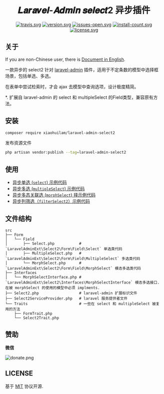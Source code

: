 <h1 align="center">𝑳𝒂𝒓𝒂𝒗𝒆𝒍-𝑨𝒅𝒎𝒊𝒏 𝒔𝒆𝒍𝒆𝒄𝒕2 异步插件</h1>

<div align="center">

[![travis.svg](https://img.shields.io/travis/xiaohuilam/laravel-admin-select2/master.svg)](https://travis-ci.org/xiaohuilam/laravel-admin-select2)
[![version.svg](https://img.shields.io/packagist/vpre/xiaohuilam/laravel-admin-select2.svg)](https://packagist.org/packages/xiaohuilam/laravel-admin-select2)
[![issues-open.svg](https://img.shields.io/github/issues/xiaohuilam/laravel-admin-select2.svg)](https://github.com/xiaohuilam/laravel-admin-select2/issues)
[![install-count.svg](https://img.shields.io/packagist/dt/xiaohuilam/laravel-admin-select2.svg)](https://packagist.org/packages/xiaohuilam/laravel-admin-select2)
[![license.svg](https://img.shields.io/github/license/xiaohuilam/laravel-admin-select2.svg)](LICENSE)

</div>

## 关于

If you are non-Chinese user, there is [Document in English](README.md).

一款异步的 select2 针对 [laravel-admin](http://github.com/z-song/laravel-admin/) 插件，适用于不定条数的模型中选择框场景，包括单选、多选。

在表单中尝试检索时，才会 ajax 去模型中查询选项，设计极度精简。

*. 扩展自 laravel-admin 的 select 和 multipleSelect 的Field类型，兼容原有方法。

## 安装
```bash
composer require xiaohuilam/laravel-admin-select2
```

发布资源文件
```bash
php artisan vendor:publish --tag=laravel-admin-select2
```

## 使用

- [异步单选 (`select`) 示例代码](tests/Controllers/AnswerController.php#L35-L59)
- [异步多选 (`multipleSelect`) 示例代码](tests/Controllers/QuestionController.php#L35-L59)
- [异步多态关联选 (`morphSelect`) 择示例代码](tests/Controllers/CommentController.php#L34-L51)
- [异步列筛选（`filterSelect2`）示例代码](tests/Controllers/AnswerController.php#L68-L77)

## 文件结构
```
src
├── Form
│   └── Field
│       ├── Select.php           # `LaravelAdminExt\Select2\Form\Field\Select` 单选类代码
│       ├── MultipleSelect.php   # `LaravelAdminExt\Select2\Form\Field\MultipleSelect` 多选类代码
│       └── MorphSelect.php      # `LaravelAdminExt\Select2\Form\Field\MorphSelect` 模态多选类代码
├── Interfaces
│   └── MorphSelectInterface.php # `LaravelAdminExt\Select2\Interfaces\MorphSelectInterface` 模态多选接口. 在被 morphSelect 的使用的模型中必须 implments.
├── Select2.php                  # laravel-admin 扩展标识文件
├── Select2ServiceProvider.php   # laravel 服务提供者文件
└── Traits                       # 一些在 select 和 multipleSelect 被复用的方法
    ├── FormTrait.php
    └── Select2Trait.php
```

## 赞助

**微信**

![donate.png](https://wantu-kw0-asset007-hz.oss-cn-hangzhou.aliyuncs.com/2GDNl84F6HW4PRGslxg.png?x-oss-process=image/resize,l_300)

## LICENSE

基于 [MIT](LICENSE) 协议开源.
